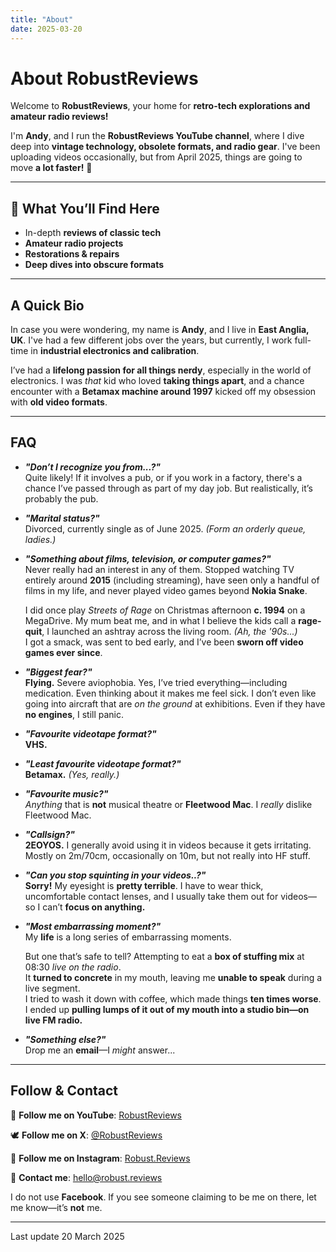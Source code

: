 ```yaml
---
title: "About"
date: 2025-03-20
---
```


# About RobustReviews  

Welcome to **RobustReviews**, your home for **retro-tech explorations and amateur radio reviews!**  

I'm **Andy**, and I run the **RobustReviews YouTube channel**, where I dive deep into **vintage technology, obsolete formats, and radio gear**. I've been uploading videos occasionally, but from April 2025, things are going to move **a lot faster!** 🚀  

***  

## 📡 What You’ll Find Here  
- In-depth **reviews of classic tech**  
- **Amateur radio projects**  
- **Restorations & repairs**  
- **Deep dives into obscure formats**  

***  

## **A Quick Bio**  

In case you were wondering, my name is **Andy**, and I live in **East Anglia, UK**. I've had a few different jobs over the years, but currently, I work full-time in **industrial electronics and calibration**.  

I’ve had a **lifelong passion for all things nerdy**, especially in the world of electronics. I was *that* kid who loved **taking things apart**, and a chance encounter with a **Betamax machine around 1997** kicked off my obsession with **old video formats**.  

***  

## **FAQ**  

- **_"Don’t I recognize you from...?"_**  
  Quite likely! If it involves a pub, or if you work in a factory, there's a chance I’ve passed through as part of my day job. But realistically, it’s probably the pub.  

- **_"Marital status?"_**  
  Divorced, currently single as of June 2025. *(Form an orderly queue, ladies.)*  

- **_"Something about films, television, or computer games?"_**  
  Never really had an interest in any of them. Stopped watching TV entirely around **2015** (including streaming), have seen only a handful of films in my life, and never played video games beyond **Nokia Snake**.  

  I did once play *Streets of Rage* on Christmas afternoon **c. 1994** on a MegaDrive. My mum beat me, and in what I believe the kids call a **rage-quit**, I launched an ashtray across the living room. *(Ah, the '90s...)*  
  I got a smack, was sent to bed early, and I’ve been **sworn off video games ever since**.  

- **_"Biggest fear?"_**  
  **Flying.** Severe aviophobia. Yes, I’ve tried everything—including medication. Even thinking about it makes me feel sick. I don’t even like going into aircraft that are *on the ground* at exhibitions. Even if they have **no engines**, I still panic.  

- **_"Favourite videotape format?"_**  
  **VHS.**  

- **_"Least favourite videotape format?"_**  
  **Betamax.** *(Yes, really.)*  

- **_"Favourite music?"_**  
  *Anything* that is **not** musical theatre or **Fleetwood Mac**. I *really* dislike Fleetwood Mac.  

- **_"Callsign?"_**  
  **2EOYOS.** I generally avoid using it in videos because it gets irritating. Mostly on 2m/70cm, occasionally on 10m, but not really into HF stuff.  

- **_"Can you stop squinting in your videos..?"_**  
  **Sorry!** My eyesight is **pretty terrible**. I have to wear thick, uncomfortable contact lenses, and I usually take them out for videos—so I can’t **focus on anything.**  

- **_"Most embarrassing moment?"_**  
  My **life** is a long series of embarrassing moments.  

  But one that’s safe to tell? Attempting to eat a **box of stuffing mix** at 08:30 *live on the radio*.  
  It **turned to concrete** in my mouth, leaving me **unable to speak** during a live segment.  
  I tried to wash it down with coffee, which made things **ten times worse**.  
  I ended up **pulling lumps of it out of my mouth into a studio bin—on live FM radio.**  

- **_"Something else?"_**  
  Drop me an **email**—I *might* answer...  

***  

## **Follow & Contact**  

🔗 **Follow me on YouTube**: [RobustReviews](https://www.youtube.com/YOUR_CHANNEL)  

🕊️ **Follow me on X**: [@RobustReviews](https://x.com/RobustReviews)  

📸 **Follow me on Instagram**: [Robust.Reviews](https://instagram.com/Robust.Reviews)  

📧 **Contact me**: hello@robust.reviews  

I do not use **Facebook**. If you see someone claiming to be me on there, let me know—it’s **not** me.  

---

Last update 20 March 2025